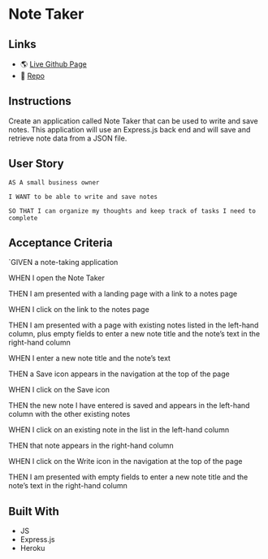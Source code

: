 # Note Taker

## Links
* 🌎 [Live Github Page](#)
* 💾 [Repo](https://github.com/gallolopez1/note-taker)

## Instructions
Create an application called Note Taker that can be used to write and save notes. This application will use an Express.js back end and will save and retrieve note data from a JSON file.

## User Story
`AS A small business owner`

`I WANT to be able to write and save notes`

`SO THAT I can organize my thoughts and keep track of tasks I need to complete`

## Acceptance Criteria
`GIVEN a note-taking application

WHEN I open the Note Taker

THEN I am presented with a landing page with a link to a notes page

WHEN I click on the link to the notes page

THEN I am presented with a page with existing notes listed in the left-hand column, plus empty fields to enter a new note title and the note’s text in the right-hand column

WHEN I enter a new note title and the note’s text

THEN a Save icon appears in the navigation at the top of the page

WHEN I click on the Save icon

THEN the new note I have entered is saved and appears in the left-hand column with the other existing notes

WHEN I click on an existing note in the list in the left-hand column

THEN that note appears in the right-hand column

WHEN I click on the Write icon in the navigation at the top of the page

THEN I am presented with empty fields to enter a new note title and the note’s text in the right-hand column

## Built With
* JS
* Express.js
* Heroku
